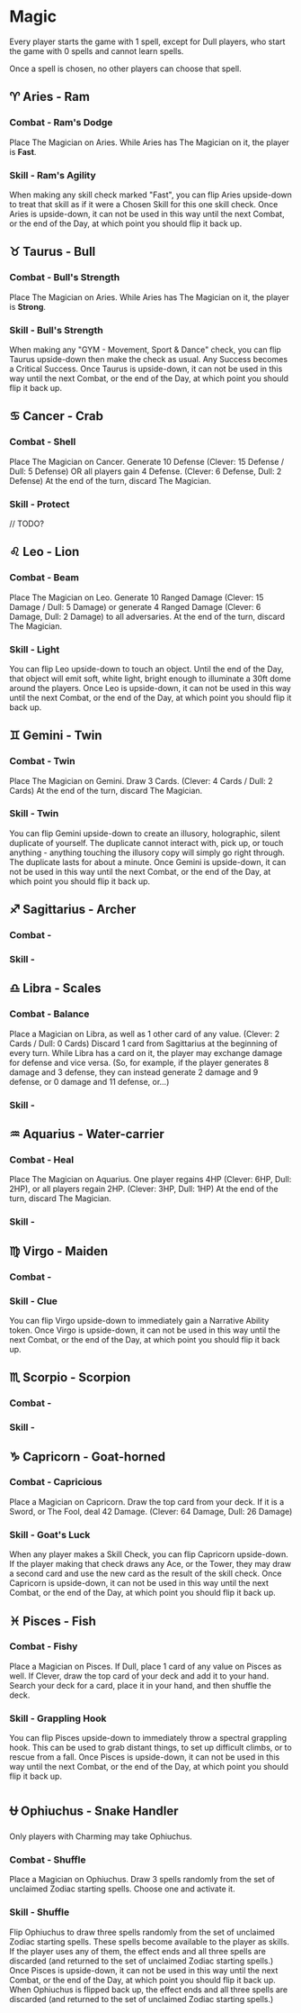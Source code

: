 # Magic
Every player starts the game with 1 spell, except for Dull players, who start the game with 0 spells and cannot learn spells.

Once a spell is chosen, no other players can choose that spell.

## ♈︎ Aries - Ram

### Combat - Ram's Dodge
Place The Magician on Aries.
While Aries has The Magician on it, the player is **Fast**.

### Skill - Ram's Agility
When making any skill check marked "Fast", you can flip Aries upside-down
to treat that skill as if it were a Chosen Skill for this one skill check.
Once Aries is upside-down, it can not be used in this way until the next Combat,
or the end of the Day, at which point you should flip it back up.

## ♉︎ Taurus - Bull

### Combat - Bull's Strength
Place The Magician on Aries.
While Aries has The Magician on it, the player is **Strong**.

### Skill - Bull's Strength
When making any "GYM - Movement, Sport & Dance" check, you can flip Taurus upside-down
then make the check as usual. Any Success becomes a Critical Success.
Once Taurus is upside-down, it can not be used in this way until the next Combat,
or the end of the Day, at which point you should flip it back up.

## ♋︎ Cancer - Crab

### Combat - Shell
Place The Magician on Cancer.
Generate 10 Defense (Clever: 15 Defense / Dull: 5 Defense) OR all players gain 4 Defense. (Clever: 6 Defense, Dull: 2 Defense)
At the end of the turn, discard The Magician.

### Skill - Protect
// TODO?


## ♌︎ Leo - Lion

### Combat - Beam
Place The Magician on Leo.
Generate 10 Ranged Damage (Clever: 15 Damage / Dull: 5 Damage) or generate 4 Ranged Damage (Clever: 6 Damage, Dull: 2 Damage) to all adversaries.
At the end of the turn, discard The Magician.

### Skill - Light
You can flip Leo upside-down to touch an object. Until the end of the Day, that object will emit soft, white light,
bright enough to illuminate a 30ft dome around the players.
Once Leo is upside-down, it can not be used in this way until the next Combat,
or the end of the Day, at which point you should flip it back up.

## ♊︎ Gemini - Twin

### Combat - Twin
Place The Magician on Gemini.
Draw 3 Cards. (Clever: 4 Cards / Dull: 2 Cards)
At the end of the turn, discard The Magician.

### Skill - Twin
You can flip Gemini upside-down to create an illusory, holographic, silent duplicate of yourself.
The duplicate cannot interact with, pick up, or touch anything - anything touching the illusory copy will simply go right through.
The duplicate lasts for about a minute.
Once Gemini is upside-down, it can not be used in this way until the next Combat,
or the end of the Day, at which point you should flip it back up.

## ♐︎ Sagittarius - Archer

### Combat -

### Skill -

## ♎︎ Libra - Scales

### Combat - Balance
Place a Magician on Libra, as well as 1 other card of any value. (Clever: 2 Cards / Dull: 0 Cards)
Discard 1 card from Sagittarius at the beginning of every turn.
While Libra has a card on it, the player may exchange damage for defense and vice versa.
(So, for example, if the player generates 8 damage and 3 defense, they can instead generate 2 damage and 9 defense, or 0 damage and 11 defense, or...)

### Skill -

## ♒︎ Aquarius - Water-carrier

### Combat - Heal
Place The Magician on Aquarius.
One player regains 4HP (Clever: 6HP, Dull: 2HP), or all players regain 2HP. (Clever: 3HP, Dull: 1HP)
At the end of the turn, discard The Magician.

### Skill -

## ♍︎ Virgo - Maiden

### Combat -

### Skill - Clue
You can flip Virgo upside-down to immediately gain a Narrative Ability token.
Once Virgo is upside-down, it can not be used in this way until the next Combat,
or the end of the Day, at which point you should flip it back up.

## ♏︎ Scorpio - Scorpion

### Combat -

### Skill -

## ♑︎ Capricorn - Goat-horned

### Combat - Capricious
Place a Magician on Capricorn.
Draw the top card from your deck. If it is a Sword, or The Fool, deal 42 Damage. (Clever: 64 Damage, Dull: 26 Damage)

### Skill - Goat's Luck
When any player makes a Skill Check, you can flip Capricorn upside-down.
If the player making that check draws any Ace, or the Tower, they may draw a second card and use the new card as the result of the skill check.
Once Capricorn is upside-down, it can not be used in this way until the next Combat,
or the end of the Day, at which point you should flip it back up.

## ♓︎ Pisces - Fish

### Combat - Fishy
Place a Magician on Pisces. If Dull, place 1 card of any value on Pisces as well.
If Clever, draw the top card of your deck and add it to your hand.
Search your deck for a card, place it in your hand, and then shuffle the deck.

### Skill - Grappling Hook
You can flip Pisces upside-down to immediately throw a spectral grappling hook.
This can be used to grab distant things, to set up difficult climbs, or to
rescue from a fall.
Once Pisces is upside-down, it can not be used in this way until the next Combat,
or the end of the Day, at which point you should flip it back up.

## ⛎ Ophiuchus - Snake Handler
Only players with Charming may take Ophiuchus.

### Combat - Shuffle
Place a Magician on Ophiuchus.
Draw 3 spells randomly from the set of unclaimed Zodiac starting spells. Choose one and activate it.

### Skill - Shuffle
Flip Ophiuchus to draw three spells randomly from the set of unclaimed Zodiac starting spells.
These spells become available to the player as skills. If the player uses any of them,
the effect ends and all three spells are discarded (and returned to the set of unclaimed Zodiac starting spells.)
Once Pisces is upside-down, it can not be used in this way until the next Combat,
or the end of the Day, at which point you should flip it back up.
When Ophiuchus is flipped back up,
the effect ends and all three spells are discarded (and returned to the set of unclaimed Zodiac starting spells.)